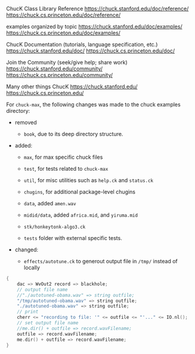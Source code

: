 ChucK Class Library Reference
    https://chuck.stanford.edu/doc/reference/
    https://chuck.cs.princeton.edu/doc/reference/

examples organized by topic
    https://chuck.stanford.edu/doc/examples/
    https://chuck.cs.princeton.edu/doc/examples/

ChucK Documentation (tutorials, language specification, etc.)
    https://chuck.stanford.edu/doc/
    https://chuck.cs.princeton.edu/doc/

Join the Community (seek/give help; share work)
    https://chuck.stanford.edu/community/
    https://chuck.cs.princeton.edu/community/

Many other things ChucK
    https://chuck.stanford.edu/
    https://chuck.cs.princeton.edu/


For `chuck-max`, the following changes was made to the chuck examples directory:

- removed
    
    - `book`, due to its deep directory structure.

- added:
    
    - `max`, for max specific chuck files

    - `test`, for tests related to `chuck-max`

    - `util`, for misc utilities such as `help.ck` and `status.ck`

    - `chugins`, for additional package-level chugins

    - `data`, added `amen.wav`
    
    - `midid/data`, added `africa.mid`, and `yiruma.mid`
    
    - `stk/honkeytonk-algo3.ck`
    
    - `tests` folder with external specific tests.
    
- changed:

    - `effects/autotune.ck` to generout output file in `/tmp/` instead of locally

```c++
{
    dac => WvOut2 record => blackhole;
    // output file name
    //"./autotuned-obama.wav" => string outfile;
    "/tmp/autotuned-obama.wav" => string outfile;
    "./autotuned-obama.wav" => string outfile;
    // print
    cherr <= "recording to file: '" <= outfile <= "'..." <= IO.nl();
    // set output file name
    //me.dir() + outfile => record.wavFilename;
    outfile => record.wavFilename;
    me.dir() + outfile => record.wavFilename;
}
```

